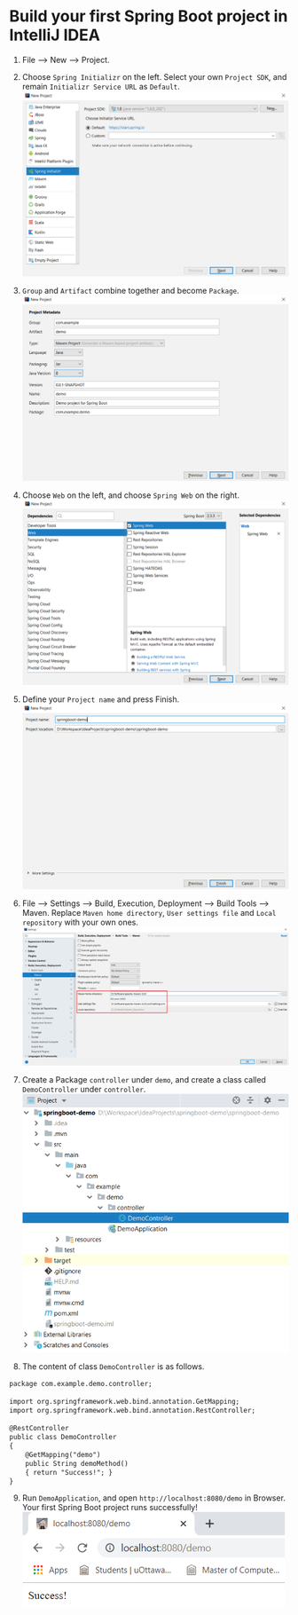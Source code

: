 # Build your first Spring Boot project in IntelliJ IDEA

1. File --> New --> Project.

2. Choose `Spring Initializr` on the left. Select your own `Project SDK`, and remain `Initializr Service URL` as `Default`.   
![](images/step2.png)

3. `Group` and `Artifact` combine together and become `Package`.   
![](images/step3.png)

4. Choose `Web` on the left, and choose `Spring Web` on the right.   
![](images/step4.png)

5. Define your `Project name` and press Finish.   
![](images/step5.png)

6. File --> Settings --> Build, Execution, Deployment --> Build Tools --> Maven. Replace `Maven home directory`, `User settings file` and `Local repository` with your own ones.   
![](images/step6.png)

7. Create a Package `controller` under `demo`, and create a class called `DemoController` under `controller`.   
![](images/step7.png)

8. The content of class `DemoController` is as follows.
```
package com.example.demo.controller;

import org.springframework.web.bind.annotation.GetMapping;
import org.springframework.web.bind.annotation.RestController;

@RestController
public class DemoController
{
    @GetMapping("demo")
    public String demoMethod()
    { return "Success!"; }
}
```

9. Run `DemoApplication`, and open `http://localhost:8080/demo` in Browser. Your first Spring Boot project runs successfully!   
![](images/step9.png)
